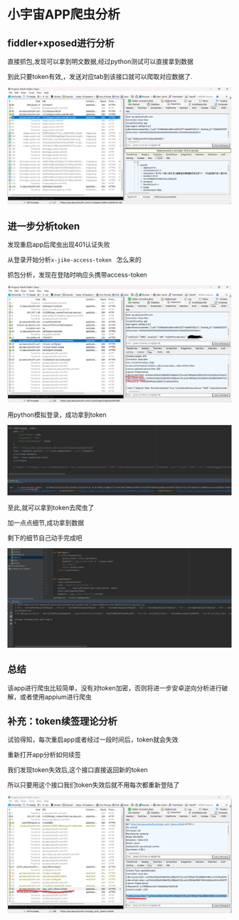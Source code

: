 # 小宇宙APP爬虫分析

## fiddler+xposed进行分析

直接抓包,发现可以拿到明文数据,经过python测试可以直接拿到数据

到此只要token有效,，发送对应tab到该接口就可以爬取对应数据了.

![pic](./pic/getPage.png)

## 进一步分析token

发现重启app后爬虫出现401认证失败

从登录开始分析`x-jike-access-token ` 怎么来的

抓包分析，发现在登陆时响应头携带access-token

![pic](./pic/login.png)

用python模拟登录，成功拿到token

![image](./pic/getToken.png)

至此,就可以拿到token去爬虫了

加一点点细节,成功拿到数据

剩下的细节自己动手完成吧

![image](./pic/data.png)

## 总结

该app进行爬虫比较简单，没有对token加密，否则将进一步安卓逆向分析进行破解，或者使用appium进行爬虫

## 补充：token续签理论分析

试验得知，每次重启app或者经过一段时间后，token就会失效

重新打开app分析如何续签

我们发现token失效后,这个接口直接返回新的token

所以只要用这个接口我们token失效后就不用每次都重新登陆了

![pic](./pic/resetToken.png)
